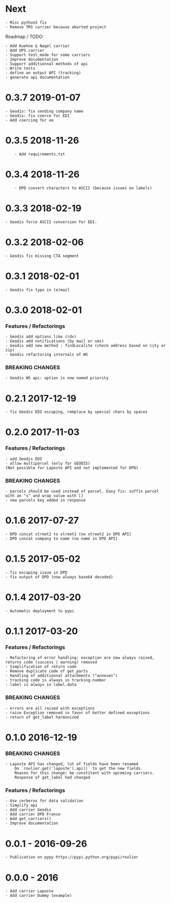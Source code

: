 
# Next
    - Misc python3 fix
    - Remove TRS carrier because aborted project

Roadmap / TODO: 

	- Add Kuehne & Nagel carrier
	- Add UPS carrier
	- Support test_mode for some carriers
	- Improve documentation
	- Support additionnal methods of api
	- Write tests
	- define an output API (tracking)
	- generate api documentation

# 0.3.7 2019-01-07
    - Geodis: fix sending company name
    - Geodis: fix coerce for EDI
    - Add coercing for oe

# 0.3.5 2018-11-26
        - Add requirements.txt

# 0.3.4 2018-11-26
        - DPD convert characters to ASCII (because issues on labels) 

# 0.3.3 2018-02-19
	- Geodis force ASCII conversion for EDI.

# 0.3.2 2018-02-06
	- Geodis fix missing CTA segment

# 0.3.1 2018-02-01
	- Geodis fix typo in (e)mail

# 0.3.0 2018-02-01

### Features / Refactorings
	- Geodis add options like (rdv)
	- Geodis add notifications (by mail or sms)
	- Geodis add new method : findLocalite (check address based on city or zip)
	- Geodis refactoring internals of WS

###	BREAKING CHANGES
	- Geodis WS api: option is now named priority

# 0.2.1 2017-12-19
	- fix Geodis EDI escaping, remplace by special chars by spaces

# 0.2.0 2017-11-03

### Features / Refactorings
	- add Geodis EDI
	- allow multiparcel (only for GEODIS)
	(Not possible for Laposte API and not implemented for DPD)

###	BREAKING CHANGES
	- parcels should be used instead of parcel. Easy fix: suffix parcel with an "s" and wrap value with []
	- new parcels key added in response


# 0.1.6 2017-07-27
	- DPD concat street2 to street1 (no street2 in DPD API)
	- DPD concat company to name (no name in DPD API)


# 0.1.5 2017-05-02
	- fix escaping issue in DPD
	- fix output of DPD (now always base64 decoded)

# 0.1.4 2017-03-20
	- Automatic deployment to pypi

# 0.1.1 2017-03-20


### Features / Refactorings
	- Refactoring of error handling: exception are now always raised, returns code (success | warning) removed
	- Simplification of return code
	- Remove duplicate code of get_parts
	- Handling of additionnal attachments ("annexes")
	- tracking code is always in tracking.number
	- label is always in label.data

###	BREAKING CHANGES
	- errors are all raised with exceptions
	- raise Exception removed in favor of better defined exceptions
	- return of get_label harmonized


# 0.1.0 2016-12-19

### BREAKING CHANGES
	- Laposte API has changed, lot of fields have been renamed
		Do `roulier.get('laposte').api()` to get the new fields.
		Reason for this change: be constitant with upcoming carriers.
		Response of get_label had changed

### Features / Refactorings
	- Use cerberus for data validation
	- Simplify api
	- Add carrier Geodis
	- Add carrier DPD France
	- Add get_carriers()
	- Improve documentation


# 0.0.1 - 2016-09-26

	- Publication on pypy https://pypi.python.org/pypi/roulier

# 0.0.0 - 2016

	- Add carrier Laposte
	- Add carrier Dummy (example)	
